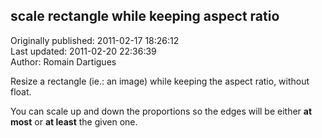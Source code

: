 ## scale rectangle while keeping aspect ratio  
Originally published: 2011-02-17 18:26:12  
Last updated: 2011-02-20 22:36:39  
Author: Romain Dartigues  
  
Resize a rectangle (ie.: an image) while keeping the aspect ratio, without float.

You can scale up and down the proportions so the edges will be either **at most** or **at least** the given one.